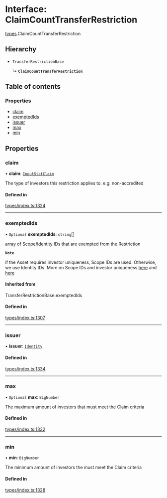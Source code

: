 # Interface: ClaimCountTransferRestriction

[types](../wiki/types).ClaimCountTransferRestriction

## Hierarchy

- `TransferRestrictionBase`

  ↳ **`ClaimCountTransferRestriction`**

## Table of contents

### Properties

- [claim](../wiki/types.ClaimCountTransferRestriction#claim)
- [exemptedIds](../wiki/types.ClaimCountTransferRestriction#exemptedids)
- [issuer](../wiki/types.ClaimCountTransferRestriction#issuer)
- [max](../wiki/types.ClaimCountTransferRestriction#max)
- [min](../wiki/types.ClaimCountTransferRestriction#min)

## Properties

### claim

• **claim**: [`InputStatClaim`](../wiki/types#inputstatclaim)

The type of investors this restriction applies to. e.g. non-accredited

#### Defined in

[types/index.ts:1324](https://github.com/PolymeshAssociation/polymesh-sdk/blob/95e180d2/src/types/index.ts#L1324)

___

### exemptedIds

• `Optional` **exemptedIds**: `string`[]

array of Scope/Identity IDs that are exempted from the Restriction

**`Note`**

 if the Asset requires investor uniqueness, Scope IDs are used. Otherwise, we use Identity IDs. More on Scope IDs and investor uniqueness
  [here](https://developers.polymesh.network/introduction/identity#polymesh-unique-identity-system-puis) and
  [here](https://developers.polymesh.network/polymesh-docs/primitives/confidential-identity)

#### Inherited from

TransferRestrictionBase.exemptedIds

#### Defined in

[types/index.ts:1307](https://github.com/PolymeshAssociation/polymesh-sdk/blob/95e180d2/src/types/index.ts#L1307)

___

### issuer

• **issuer**: [`Identity`](../wiki/api.entities.Identity.Identity)

#### Defined in

[types/index.ts:1334](https://github.com/PolymeshAssociation/polymesh-sdk/blob/95e180d2/src/types/index.ts#L1334)

___

### max

• `Optional` **max**: `BigNumber`

The maximum amount of investors that must meet the Claim criteria

#### Defined in

[types/index.ts:1332](https://github.com/PolymeshAssociation/polymesh-sdk/blob/95e180d2/src/types/index.ts#L1332)

___

### min

• **min**: `BigNumber`

The minimum amount of investors the must meet the Claim criteria

#### Defined in

[types/index.ts:1328](https://github.com/PolymeshAssociation/polymesh-sdk/blob/95e180d2/src/types/index.ts#L1328)
